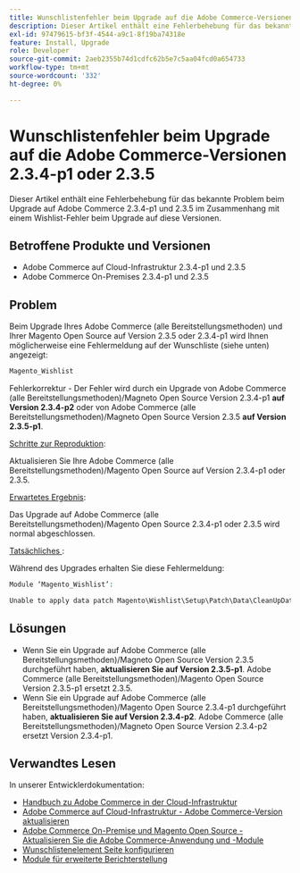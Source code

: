 ```yaml
---
title: Wunschlistenfehler beim Upgrade auf die Adobe Commerce-Versionen 2.3.4-p1 oder 2.3.5
description: Dieser Artikel enthält eine Fehlerbehebung für das bekannte Problem beim Upgrade auf Adobe Commerce 2.3.4-p1 und 2.3.5 im Zusammenhang mit einem Wishlist-Fehler beim Upgrade auf diese Versionen.
exl-id: 97479615-bf3f-4544-a9c1-8f19ba74318e
feature: Install, Upgrade
role: Developer
source-git-commit: 2aeb2355b74d1cdfc62b5e7c5aa04fcd0a654733
workflow-type: tm+mt
source-wordcount: '332'
ht-degree: 0%

---
```


# Wunschlistenfehler beim Upgrade auf die Adobe Commerce-Versionen 2.3.4-p1 oder 2.3.5

Dieser Artikel enthält eine Fehlerbehebung für das bekannte Problem beim Upgrade auf Adobe Commerce 2.3.4-p1 und 2.3.5 im Zusammenhang mit einem Wishlist-Fehler beim Upgrade auf diese Versionen.

## Betroffene Produkte und Versionen

* Adobe Commerce auf Cloud-Infrastruktur 2.3.4-p1 und 2.3.5
* Adobe Commerce On-Premises 2.3.4-p1 und 2.3.5

## Problem

Beim Upgrade Ihres Adobe Commerce (alle Bereitstellungsmethoden) und Ihrer Magento Open Source auf Version 2.3.5 oder 2.3.4-p1 wird Ihnen möglicherweise eine Fehlermeldung auf der Wunschliste (siehe unten) angezeigt:

```php
Magento_Wishlist
```

Fehlerkorrektur - Der Fehler wird durch ein Upgrade von Adobe Commerce (alle Bereitstellungsmethoden)/Magneto Open Source Version 2.3.4-p1 **auf Version 2.3.4-p2** oder von Adobe Commerce (alle Bereitstellungsmethoden)/Magneto Open Source Version 2.3.5 **auf Version 2.3.5-p1**.

<u>Schritte zur Reproduktion</u>:

Aktualisieren Sie Ihre Adobe Commerce (alle Bereitstellungsmethoden)/Magento Open Source auf Version 2.3.4-p1 oder 2.3.5.

<u>Erwartetes Ergebnis</u>:

Das Upgrade auf Adobe Commerce (alle Bereitstellungsmethoden)/Magento Open Source 2.3.4-p1 oder 2.3.5 wird normal abgeschlossen.

<u>Tatsächliches </u>:

Während des Upgrades erhalten Sie diese Fehlermeldung:

```php
Module ‘Magento_Wishlist’:

Unable to apply data patch Magento\Wishlist\Setup\Patch\Data\CleanUpData for module Magento_Wishlist. Original exception message: Unable to unserialize value. Error: Syntax error
```

## Lösungen

* Wenn Sie ein Upgrade auf Adobe Commerce (alle Bereitstellungsmethoden)/Magneto Open Source Version 2.3.5 durchgeführt haben, **aktualisieren Sie auf Version 2.3.5-p1**. Adobe Commerce (alle Bereitstellungsmethoden)/Magento Open Source Version 2.3.5-p1 ersetzt 2.3.5.
* Wenn Sie ein Upgrade auf Adobe Commerce (alle Bereitstellungsmethoden)/Magento Open Source 2.3.4-p1 durchgeführt haben, **aktualisieren Sie auf Version 2.3.4-p2**. Adobe Commerce (alle Bereitstellungsmethoden)/Magneto Open Source Version 2.3.4-p2 ersetzt Version 2.3.4-p1.

## Verwandtes Lesen

In unserer Entwicklerdokumentation:

* [Handbuch zu Adobe Commerce in der Cloud-Infrastruktur](https://experienceleague.adobe.com/en/docs/commerce-cloud-service/user-guide/overview)
* [Adobe Commerce auf Cloud-Infrastruktur - Adobe Commerce-Version aktualisieren](https://experienceleague.adobe.com/en/docs/commerce-cloud-service/user-guide/develop/upgrade/commerce-version)
* [Adobe Commerce On-Premise und Magento Open Source - Aktualisieren Sie die Adobe Commerce-Anwendung und -Module](https://experienceleague.adobe.com/en/docs/commerce-operations/upgrade-guide/overview)
* [Wunschlistenelement Seite konfigurieren](https://developer.adobe.com/commerce/frontend-core/guide/layouts/product-layouts/#wishlist-item-configure-page)
* [Module für erweiterte Berichterstellung](https://developer.adobe.com/commerce/php/development/advanced-reporting/modules/)
